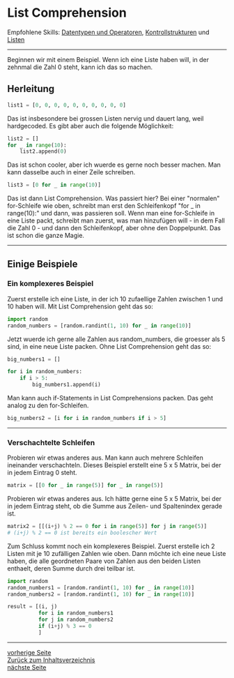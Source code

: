 # List Comprehension

Empfohlene Skills: [Datentypen und Operatoren](01_datentypen_operationen.md), [Kontrollstrukturen](02_kontrollstrukturen.md) und [Listen](04_listen.md)

---

Beginnen wir mit einem Beispiel.
Wenn ich eine Liste haben will, in der zehnmal die Zahl 0 steht, kann ich das so machen.

## Herleitung

```python
list1 = [0, 0, 0, 0, 0, 0, 0, 0, 0, 0]
```

Das ist insbesondere bei grossen Listen nervig und dauert lang, weil hardgecoded.
Es gibt aber auch die folgende Möglichkeit:

```python
list2 = []
for _ in range(10):
    list2.append(0)
```

Das ist schon cooler, aber ich wuerde es gerne noch besser machen. Man kann dasselbe auch in einer Zeile schreiben.

```python
list3 = [0 for _ in range(10)]
```

Das ist dann List Comprehension. Was passiert hier? Bei einer "normalen" for-Schleife wie oben, schreibt man erst
den Schleifenkopf "for _ in range(10):" und dann, was passieren soll. Wenn man eine for-Schleife in eine Liste packt,
schreibt man zuerst, was man hinzufügen will - in dem Fall die Zahl 0 - und dann den Schleifenkopf, aber ohne den
Doppelpunkt. Das ist schon die ganze Magie.

---

## Einige Beispiele

### Ein komplexeres Beispiel

Zuerst erstelle ich eine Liste, in der ich 10 zufaellige Zahlen zwischen 1 und 10 haben will. Mit List Comprehension
geht das so:

```python
import random
random_numbers = [random.randint(1, 10) for _ in range(10)]
```

Jetzt wuerde ich gerne alle Zahlen aus random_numbers, die groesser als 5 sind, in eine neue Liste packen.
Ohne List Comprehension geht das so:

```python
big_numbers1 = []

for i in random_numbers:
    if i > 5:
        big_numbers1.append(i)
```

Man kann auch if-Statements in List Comprehensions packen. Das geht analog zu den for-Schleifen.

```python
big_numbers2 = [i for i in random_numbers if i > 5]
```

---

### Verschachtelte Schleifen

Probieren wir etwas anderes aus. Man kann auch mehrere Schleifen ineinander verschachteln.
Dieses Beispiel erstellt eine 5 x 5 Matrix, bei der in jedem Eintrag 0 steht.

```python
matrix = [[0 for _ in range(5)] for _ in range(5)]
```

Probieren wir etwas anderes aus. Ich hätte gerne eine 5 x 5 Matrix, bei der in jedem Eintrag steht, ob die Summe aus
Zeilen- und Spaltenindex gerade ist.

```python
matrix2 = [[(i+j) % 2 == 0 for i in range(5)] for j in range(5)]
# (i+j) % 2 == 0 ist bereits ein boolescher Wert
```

Zum Schluss kommt noch ein komplexeres Beispiel. Zuerst erstelle ich 2 Listen mit je 10 zufälligen Zahlen wie oben.
Dann möchte ich eine neue Liste haben, die alle geordneten Paare von Zahlen aus den beiden Listen enthaelt, deren
Summe durch drei teilbar ist.

```python
import random
random_numbers1 = [random.randint(1, 10) for _ in range(10)]
random_numbers2 = [random.randint(1, 10) for _ in range(10)]

result = [(i, j)
          for i in random_numbers1
          for j in random_numbers2
          if (i+j) % 3 == 0
          ]
```

---

[vorherige Seite](05_2d_listen.md)  
[Zurück zum Inhaltsverzeichnis](00_inhaltsverzeichnis.md)  
[nächste Seite](07_dateien.md)